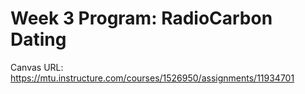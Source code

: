 # Week 3 Program: RadioCarbon Dating

Canvas URL: https://mtu.instructure.com/courses/1526950/assignments/11934701
